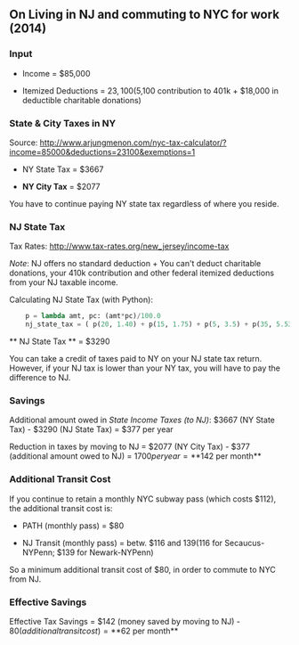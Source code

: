 
On Living in NJ and commuting to NYC for work (2014)
---------------------------------------------

### Input

  * Income = $85,000

  * Itemized Deductions = $23,100 ($5,100 contribution to 401k + $18,000 in deductible charitable donations)

### State & City Taxes in NY

Source: http://www.arjungmenon.com/nyc-tax-calculator/?income=85000&deductions=23100&exemptions=1

  * NY State Tax = $3667

  * **NY City Tax** = $2077

You have to continue paying NY state tax regardless of where you reside.

### NJ State Tax

Tax Rates: http://www.tax-rates.org/new_jersey/income-tax

*Note*: NJ offers no standard deduction + You can't deduct charitable donations, your 410k contribution and other federal itemized deductions from your NJ taxable income.

Calculating NJ State Tax (with Python):

```python
    p = lambda amt, pc: (amt*pc)/100.0
    nj_state_tax = ( p(20, 1.40) + p(15, 1.75) + p(5, 3.5) + p(35, 5.53) + p(10, 6.37) )*1000 = 3290
```

** NJ State Tax ** = $3290

You can take a credit of taxes paid to NY on your NJ state tax return. However, if your NJ tax is lower than your NY tax, you will have to pay the difference to NJ.

### Savings

Additional amount owed in *State Income Taxes (to NJ)*: $3667 (NY State Tax) - $3290 (NJ State Tax) = $377 per year

Reduction in taxes by moving to NJ = $2077 (NY City Tax) - $377 (additional amount owed to NJ) = $1700 per year = **$142 per month**

### Additional Transit Cost

If you continue to retain a monthly NYC subway pass (which costs $112), the additional transit cost is:

  * PATH (monthly pass) = $80

  * NJ Transit (monthly pass) = betw. $116 and $139 ($116 for Secaucus-NYPenn; $139 for Newark-NYPenn)

So a minimum additional transit cost of $80, in order to commute to NYC from NJ.

### Effective Savings

Effective Tax Savings = $142 (money saved by moving to NJ) - $80 (additional transit cost) = **$62 per month**
